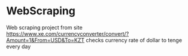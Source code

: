 # WebScraping
Web scraping project from site
https://www.xe.com/currencyconverter/convert/?Amount=1&From=USD&To=KZT
checks currency rate of dollar to tenge every day
